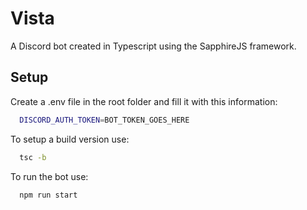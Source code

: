 # Vista
A Discord bot created in Typescript using the SapphireJS framework.

## Setup
Create a .env file in the root folder and fill it with this information:
```bash
  DISCORD_AUTH_TOKEN=BOT_TOKEN_GOES_HERE
```

To setup a build version use:

```bash
  tsc -b
```

To run the bot use:

```bash
  npm run start
```

